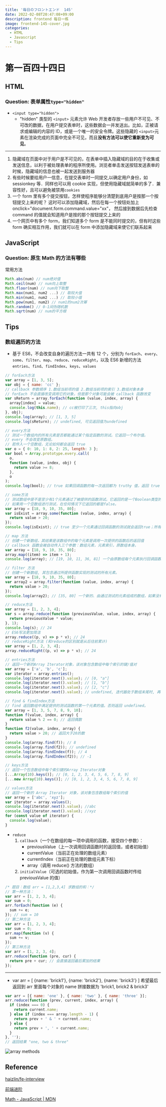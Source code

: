 ```yaml
---
title: '毎日のフロントエンド  145'
date: 2022-02-08T20:47:08+09:00
description: frontend 每日一练
image: frontend-145-cover.jpg
categories:
  - HTML
  - Javascript
  - Tips
---
```


# 第一百四十四日

## HTML

### **Question:** 表单属性`type="hidden"`

- `<input type="hidden">`
  - "hidden" 类型的 `<input>` 元素允许 Web 开发者存放一些用户不可见、不可改的数据，在用户提交表单时，这些数据会一并发送出。比如，正被请求或编辑的内容的 ID，或是一个唯一的安全令牌。这些隐藏的 `<input>`元素在渲染完成的页面中完全不可见，而且**没有方法可以使它重新变为可见**。

---

1. 隐藏域在页面中对于用户是不可见的，在表单中插入隐藏域的目的在于收集或发送信息，以利于被处理表单的程序所使用。浏览者单击发送按钮发送表单的时候，隐藏域的信息也被一起发送到服务器
2. 有些时候要给用户一信息，在提交表单时一同提交,以确定用户身份，如 sessionkey 等．同样也可以用 cookie 实现，但使用隐藏域就简单的多了．兼容性好，且可以避免被禁用`cookies`
3. 一个 form 里有多个提交按钮，怎样使程序能够分清楚到底用户是按那一个按钮提交上来的呢？ 这时可以添加隐藏域，然后在每一个按钮处加上 οnclick="document.form.command.value="xx"， 然后接到数据后先检查 command 的值就会知道用户是按的那个按钮提交上来的
4. 一个网页中有多个 form，我们知道多个 form 是不能同时提交的，但有时这些 form 确实相互作用，我们就可以在 form 中添加隐藏域来使它们联系起来

## JavaScript

### **Question:** 原生 Math 的方法有哪些

常用方法

```js
Math.abs(num) // num绝对值
Math.ceil(num) // num向上取整
Math.floor(num) // num向下取整
Math.max(num1, num2 ...) // 取较大值
Math.min(num1, num2 ...) // 取较小值
Math.pow(num1, num2) // num1的num2次幂
Math.random() // 0-1间伪随机数
Math.sqrt(num) // num的平方根
```

## Tips

### 数组遍历的方法

- 基于 ES6，不会改变自身的遍历方法一共有 12 个，分别为 `forEach`、`every`、`some`、`filter`、`map`、`reduce`、`reduceRight`，以及 ES6 新增的方法 `entries`、`find`、`findIndex`、`keys`、`values`

```js
// forEach方法
var array = [1, 3, 5];
var obj = { name: 'cc' };
// callback 参数顺序 1.数组当前项的值 2.数组当前项的索引 3.数组对象本身
// forEach 不会直接改变调用它的对象，但是那个对象可能会被 callback 函数改变
var sReturn = array.forEach(function (value, index, array) {
  array[index] = value;
  console.log(this.name); // cc被打印了三次, this指向obj
}, obj);
console.log(array); // [1, 3, 5]
console.log(sReturn); // undefined, 可见返回值为undefined

// every方法
// 测试一个数组内的所有元素是否都能通过某个指定函数的测试。它返回一个布尔值。
// every 不会改变原数组。
// 若传入一个空数组，无论如何都会返回 true
var o = { 0: 10, 1: 8, 2: 25, length: 3 };
var bool = Array.prototype.every.call(
  o,
  function (value, index, obj) {
    return value >= 8;
  },
  o
);
console.log(bool); // true 如果回调函数的每一次返回都为 truthy 值，返回 true ，否则返回 false

// some方法
// 测试数组中是不是至少有1个元素通过了被提供的函数测试。它返回的是一个Boolean类型的值。
// 如果用一个空数组进行测试，在任何情况下它返回的都是false。
var array = [18, 9, 10, 35, 80];
var isExist = array.some(function (value, index, array) {
  return value > 20;
});
console.log(isExist); // true 至少一个元素通过回调函数的测试就会返回true；所有元素都没有通过回调函数的测试返回值才会为false。

// map 方法
// 创建一个新数组，其结果是该数组中的每个元素是调用一次提供的函数后的返回值
// callback 函数会被自动传入三个参数：数组元素，元素索引，原数组本身。
var array = [18, 9, 10, 35, 80];
array.map((item) => item + 1);
console.log(array); // [19, 10, 11, 36, 81] 一个由原数组每个元素执行回调函数的结果组成的新数组。

// filter 方法
// 创建一个新数组, 其包含通过所提供函数实现的测试的所有元素。
var array = [18, 9, 10, 35, 80];
var array2 = array.filter(function (value, index, array) {
  return value > 20;
});
console.log(array2); // [35, 80] 一个新的、由通过测试的元素组成的数组，如果没有任何数组元素通过测试，则返回空数组。

// reduce方法
var array = [1, 2, 3, 4];
var s = array.reduce(function (previousValue, value, index, array) {
  return previousValue * value;
}, 1);
console.log(s); // 24
// ES6写法更加简洁
array.reduce((p, v) => p * v); // 24
// reduceRight方法 (和reduce的区别就是从后往前累计)
var array = [1, 2, 3, 4];
array.reduceRight((p, v) => p * v); // 24

// entries方法
// 返回一个新的Array Iterator对象，该对象包含数组中每个索引的键/值对
var array = ['a', 'b', 'c'];
var iterator = array.entries();
console.log(iterator.next().value); // [0, "a"]
console.log(iterator.next().value); // [1, "b"]
console.log(iterator.next().value); // [2, "c"]
console.log(iterator.next().value); // undefined, 迭代器处于数组末尾时, 再迭代就会返回undefined

// find & findIndex方法
// find 返回数组中满足提供的测试函数的第一个元素的值。否则返回 undefined。
var array = [1, 3, 5, 7, 8, 9, 10];
function f(value, index, array) {
  return value % 2 == 0; // 返回偶数
}
function f2(value, index, array) {
  return value > 20; // 返回大于20的数
}
console.log(array.find(f)); // 8
console.log(array.find(f2)); // undefined
console.log(array.findIndex(f)); // 4
console.log(array.findIndex(f2)); // -1

// keys方法
// 返回一个包含数组中每个索引键的Array Iterator对象
[...Array(10).keys()]; // [0, 1, 2, 3, 4, 5, 6, 7, 8, 9]
[...new Array(10).keys()]; // [0, 1, 2, 3, 4, 5, 6, 7, 8, 9]

// values方法
// 返回一个新的 Array Iterator 对象，该对象包含数组每个索引的值
var array = ['abc', 'xyz'];
var iterator = array.values();
console.log(iterator.next().value); //abc
console.log(iterator.next().value); //xyz
for (const value of iterator) {
  console.log(value);
}
```

- `reduce`
  1. `callback`（一个在数组的每一项中调用的函数，接受四个参数）：
     - previousValue（上一次调用回调函数时的返回值，或者初始值）
     - currentValue（当前正在处理的数组元素）
     - currentIndex（当前正在处理的数组元素下标）
     - array（调用 reduce() 方法的数组）
  2. `initialValue`（可选的初始值，作为第一次调用回调函数时传给 previousValue 的值）

```js
/* 题目：数组 arr = [1,2,3,4] 求数组的和：*/
// 第一种方法：
var arr = [1, 2, 3, 4];
var sum = 0;
arr.forEach(function (e) {
  sum += e;
}); // sum = 10
// 第二种方法
var arr = [1, 2, 3, 4];
var sum = 0;
arr.map(function (v) {
  sum += v;
});
// 第三种方法
var arr = [1, 2, 3, 4];
arr.reduce(function (pre, cur) {
  return pre + cur; // 会直接返回最后累加的结果
});
```

---

- var arr = [ {name: 'brick1'}, {name: 'brick2'}, {name: 'brick3'} ] 希望最后返回到 arr 里面每个对象的 name 拼接数据为 'brick1, brick2 & brick3'

```js
var arr = [{ name: 'one' }, { name: 'two' }, { name: 'three' }];
arr.reduce(function (prev, current, index, array) {
  if (index === 0) {
    return current.name;
  } else if (index === array.length - 1) {
    return prev + ' & ' + current.name;
  } else {
    return prev + ', ' + current.name;
  }
}, '');
// 返回结果 "one, two & three"
```

![array methods](array_methods.png)

## Reference

[haizlin/fe-interview](https://github.com/haizlin/fe-interview/blob/master/category/history.md)

[前端进阶](https://muyiy.cn/question/)

[Math - JavaScript | MDN](https://developer.mozilla.org/zh-CN/docs/Web/JavaScript/Reference/Global_Objects/Math)
